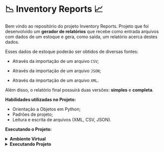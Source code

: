 # :chart_with_downwards_trend: Inventory Reports :chart_with_upwards_trend:

Bem vindo ao repositório do projeto Inventory Reports. Projeto que foi desenvolvido um **gerador de relatórios** que recebe como entrada arquivos com dados de um estoque e gera, como saída, um relatório acerca destes dados. 

Esses dados de estoque poderão ser obtidos de diversas fontes:

  - Através da importação de um arquivo `CSV`;

  - Através da importação de um arquivo `JSON`;

  - Através da importação de um arquivo `XML`.

Além disso, o relatório final possuirá duas versões: **simples** e **completa**.

<strong>Habilidades utilizadas no Projeto:</strong>

  <ul>
    <li>Orientação a Objetos em Python;</li>
    <li>Padrões de projeto;</li>
    <li>Leitura e escrita de arquivos (XML, CSV, JSON).</li>
  </ul>

<strong>Executando o Projeto:</strong>

<details>
  <summary><strong>Ambiente Virtual</strong></summary><br />

  O Python oferece um recurso de ambiente virtual, onde permite sua máquina rodar sem conflitos, diferentes tipos de projetos com diferentes versões de bibliotecas.

  1. **criar o ambiente virtual**

  ```bash
  python3 -m venv .venv
  ```

  2. **ativar o ambiente virtual**

  ```bash
  source .venv/bin/activate
  ```

  3. **instalar as dependências no ambiente virtual**

  ```bash
  python3 -m pip install -r dev-requirements.txt
  ```

  Com o seu ambiente virtual ativo, as dependências serão instaladas neste ambiente.
  Quando precisar desativar o ambiente virtual, execute o comando "deactivate". Lembre-se de ativar novamente quando voltar a trabalhar no projeto.

  O arquivo `dev-requirements.txt` contém todas as dependências que serão utilizadas no projeto, ele está agindo como se fosse um `package.json` de um projeto `Node.js`.
</details>

<details>
  <summary><strong>Executando Projeto</strong></summary><br />
  
  O comando a ser executado será `inventory_report`. Para que ele funcione em seu ambiente é preciso antes instalar o próprio código como um pacote pip:

  <code>pip install .</code>

  Agora você poderá chamar o comando `inventory_report` passando seus argumentos:
  
  <code>inventory_report `argumento1` `argumento2`</code>

  - **argumento1** deve receber o caminho de um arquivo a ser importado. O arquivo pode ser um `csv`, `json` ou `xml`.

  - **argumento2** pode receber duas strings: `simples` ou `completo`, cada uma gerando o respectivo relatório.
  
  Outra opção é invocar o comando assim:

  <code>python3 -m inventory_report.main argumento1 argumento2</code>

  Exemplo:

  ```bash
  inventory_report inventory_report/data/inventory.csv simples
  ```

  ```bash
  inventory_report inventory_report/data/inventory.json simples
  ```

  ```bash
  inventory_report inventory_report/data/inventory.xml simples
  ```

  Desta forma você conseguirá interagir gerar o relatório com o comando.

</details>

